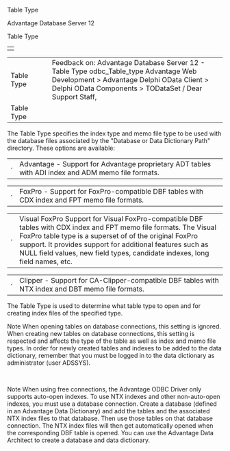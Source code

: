 Table Type




Advantage Database Server 12  

Table Type

|  |
| --- |
|  |

|  |  |  |  |  |
| --- | --- | --- | --- | --- |
| Table Type |  |  | Feedback on: Advantage Database Server 12 - Table Type odbc\_Table\_type Advantage Web Development > Advantage Delphi OData Client > Delphi OData Components > TODataSet / Dear Support Staff, |  |
| Table Type |  |  |  |  |

The Table Type specifies the index type and memo file type to be used with the database files associated by the "Database or Data Dictionary Path" directory. These options are available:

|  |  |
| --- | --- |
| · | Advantage - Support for Advantage proprietary ADT tables with ADI index and ADM memo file formats. |

|  |  |
| --- | --- |
| · | FoxPro - Support for FoxPro-compatible DBF tables with CDX index and FPT memo file formats. |

|  |  |
| --- | --- |
| · | Visual FoxPro  Support for Visual FoxPro-compatible DBF tables with CDX index and FPT memo file formats. The Visual FoxPro table type is a superset of of the original FoxPro support. It provides support for additional features such as NULL field values, new field types, candidate indexes, long field names, etc. |

|  |  |
| --- | --- |
| · | Clipper - Support for CA-Clipper-compatible DBF tables with NTX index and DBT memo file formats. |

The Table Type is used to determine what table type to open and for creating index files of the specified type.

Note When opening tables on database connections, this setting is ignored. When creating new tables on database connections, this setting is respected and affects the type of the table as well as index and memo file types. In order for newly created tables and indexes to be added to the data dictionary, remember that you must be logged in to the data dictionary as administrator (user ADSSYS).

 

Note When using free connections, the Advantage ODBC Driver only supports auto-open indexes. To use NTX indexes and other non-auto-open indexes, you must use a database connection. Create a database (defined in an Advantage Data Dictionary) and add the tables and the associated NTX index files to that database. Then use those tables on that database connection. The NTX index files will then get automatically opened when the corresponding DBF table is opened. You can use the Advantage Data Architect to create a database and data dictionary.
